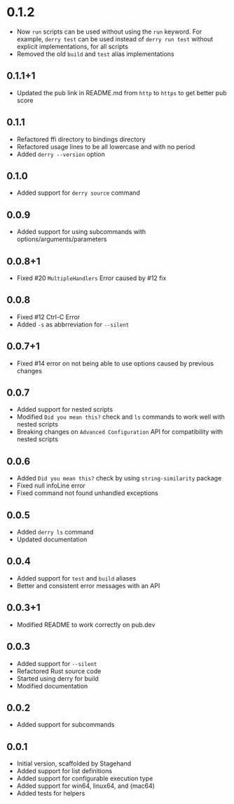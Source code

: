 # 0.1.2

- Now `run` scripts can be used without using the `run` keyword. For example, `derry test` can be used instead of `derry run test` without explicit implementations, for all scripts
- Removed the old `build` and `test` alias implementations

## 0.1.1+1

- Updated the pub link in README.md from `http` to `https` to get better pub score

## 0.1.1

- Refactored ffi directory to bindings directory
- Refactored usage lines to be all lowercase and with no period
- Added `derry --version` option

## 0.1.0

- Added support for `derry source` command

## 0.0.9

- Added support for using subcommands with options/arguments/parameters

## 0.0.8+1

- Fixed #20 `MultipleHandlers` Error caused by #12 fix

## 0.0.8

- Fixed #12 Ctrl-C Error
- Added `-s` as abbrreviation for `--silent`

## 0.0.7+1

- Fixed #14 error on not being able to use options caused by previous changes

## 0.0.7

- Added support for nested scripts
- Modified `Did you mean this?` check and `ls` commands to work well with nested scripts
- Breaking changes on `Advanced Configuration` API for compatibility with nested scripts

## 0.0.6

- Added `Did you mean this?` check by using `string-similarity` package
- Fixed null infoLine error
- Fixed command not found unhandled exceptions

## 0.0.5

- Added `derry ls` command
- Updated documentation

## 0.0.4

- Added support for `test` and `build` aliases
- Better and consistent error messages with an API

## 0.0.3+1

- Modified README to work correctly on pub.dev

## 0.0.3

- Added support for `--silent`
- Refactored Rust source code
- Started using derry for build
- Modified documentation

## 0.0.2

- Added support for subcommands

## 0.0.1

- Initial version, scaffolded by Stagehand
- Added support for list definitions
- Added support for configurable execution type
- Added support for win64, linux64, and (mac64)
- Added tests for helpers
